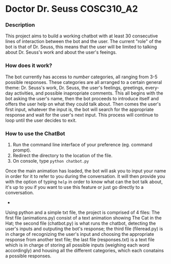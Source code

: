 # Doctor Dr. Seuss COSC310_A2

### Description

This project aims to build a working chatbot with at least 30 consecutive lines of interaction between the bot and the user. The current "role" of the bot is that of Dr. Seuss, this means that the user will be limited to talking about Dr. Seuss's work and about the user's feeings. 

### How does it work?

The bot currently has access to *number* categories, all ranging from 3-5 possible responses. These categories are all arranged to a certain general theme: Dr. Seuss's work, Dr. Seuss, the user's feelings, greetings, every-day activities, and possible inapropriate comments. This all begins with the bot asking the user's name, then the bot proceeds to introduce itself and offers the user help on what they could talk about. Then comes the user's first input, whatever the input is, the bot will search for the appropriate response and wait for the user's next input. This process will continue to loop until the user decides to exit.

### How to use the ChatBot

1. Run the command line interface of your preference (eg. command prompt).
2. Redirect the directory to the location of the file.
3. On console, type `python chatbot.py`

Once the main animation has loaded, the bot will ask you to input your name in order for it to refer to you during the conversation. It will then provide you with the option of typing `help` in order to know what can the bot talk about, it's up to you if you want to use this feature or just go directly to a conversation.

* 

Using python and a simple txt file, the project is comprised of 4 files: The first file (animations.py) consist of a text animation showing The Cat in the Hat; the second file (chatbot.py) is what runs the chatbot, detecting the user's inputs and outputing the bot's response; the third file (fileread.py) is in charge of recognizing the user's input and choosing the appropriate response from another text file; the last file (responses.txt) is a text file which is in charge of storing all possible inputs (weighing each word accordingly) and housing all the different categories, which each conatains a possible responses.
